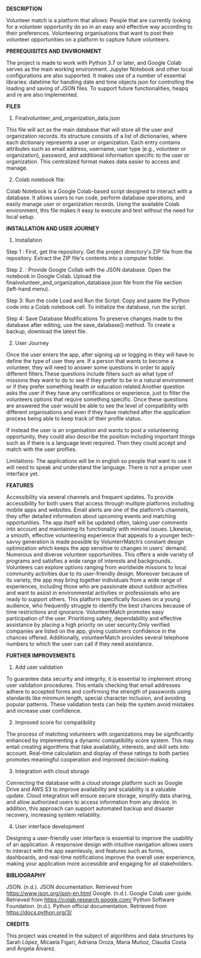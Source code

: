**DESCRIPTION**

Volunteer match is a platform that allows:
People that are currently looking for a volunteer opportunity do so in an easy and effective way according to their preferences.
Volunteering organisations that want to post their volunteer opportunities on a platform to capture future volunteers.

**PREREQUISITES AND ENVIRONMENT**

The project is made to work with Python 3.7 or later, and Google Colab serves as the main working environment. Jupyter Notebook and other local configurations are also supported. It makes use of a number of essential libraries:
datetime for handling date and time objects
json for controlling the loading and saving of JSON files. 
To support future functionalities, heapq and re are also implemented.

**FILES**
1. Finalvolunteer_and_organization_data.json

This file will act as the main database that will store all the user and organization records. Its structure consists of a list of dictionaries, where each dictionary represents a user or organization. Each entry contains attributes such as email address, username, user type (e.g., volunteer or organization), password, and additional information specific to the user or organization. This centralized format makes data easier to access and manage.

2. Colab notebook file: 

Colab Notebook is a Google Colab-based script designed to interact with a database. It allows users to run code, perform database operations, and easily manage user or organization records. Using the available Colab environment, this file makes it easy to execute and test without the need for local setup.

**INSTALLATION AND USER JOURNEY**

1. Installation

Step 1 : First, get the repository.
Get the project directory's ZIP file from the repository.
Extract the ZIP file's contents into a computer folder.

Step 2. : Provide Google Collab with the JSON database.
Open the notebook in Google Colab.
Upload the finalvolunteer_and_organization_database.json file from the file section (left-hand menu).

Step 3: Run the code
Load and Run the Script: Copy and paste the Python code into a Colab notebook cell.
To initialize the database, run the script.
 
Step 4: Save Database Modifications
 To preserve changes made to the database after editing, use the save_database() method.
 To create a backup, download the latest file.


2. User Journey
   
Once the user enters the app, after signing up or logging in they will have to define the type of user they are. If a person that wants to become a volunteer, they will need to answer some questions in order to apply different filters.These questions include filters such as what type of missions they want to do to see if they prefer to be in a natural environment or if they prefer something health or education related.Another question asks the user if they have any certifications or experience, just to filter the volunteers options that require something specific. Once these questions are answered the user would be able to see the level of compatibility with different organisations and even if they have matched after the application process being able to keep track of their profile status.

If instead the user is an organisation and wants to post a volunteering opportunity, they could also describe the position including important things such as if there is a language level required. Then they could accept and match with the user profiles.

Limitations:
The applications will be in english so people that want to use it will need to speak and understand the language.
There is not a proper user interface yet.


**FEATURES**

Accessibility via several channels and frequent updates. To provide accessibility for both users that access through multiple platforms including mobile apps and websites. Email alerts are one of the platform’s channels, they offer detailed information about upcoming events and matching opportunities. The app itself will be updated often, taking user comments into account and maintaining its functionality with minimal issues. Likewise, a smooth, effective volunteering experience that appeals to a younger tech-savvy generation is made possible by VolunterrMatch’s constant design optimization which keeps the app sensitive to changes in users’ demand. 
Numerous and diverse volunteer opportunities. This offers a wide variety of programs and satisfies a wide range of interests and backgrounds. Volunteers can explore options ranging from worldwide missions to local community activities due to its user-friendly design. Moreover because of its variety, the app may bring together individuals from a wide range of experiences, including those who are passionate about outdoor activities and want to assist in environmental activities or professionals who are ready to support others. This platform specifically focuses  on a young audience, who frequently struggle to identify the best chances because of time restrictions and ignorance. VolunteerMatch promotes easy participation of the user.
Prioritising safety, dependability and effective assistance by placing a high priority on user security.Only verified companies are listed on the app, giving customers confidence in the chances offered. Additionally, volunteerMatch provides several telephone numbers to which the user can call if they need assistance. 


**FURTHER IMPROVEMENTS**

1. Add user validation
 
To guarantee data security and integrity, it is essential to implement strong user validation procedures. This entails checking that email addresses adhere to accepted forms and confirming the strength of passwords using standards like minimum length, special character inclusion, and avoiding popular patterns. These validation tests can help the system avoid mistakes and increase user confidence.

2. Improved score for compatibility 

The process of matching volunteers with organizations may be significantly enhanced by implementing a dynamic compatibility score system. This may entail creating algorithms that take availability, interests, and skill sets into account. Real-time calculation and display of these ratings to both parties promotes meaningful cooperation and improved decision-making.

3. Integration with cloud storage 

Connecting the database with a cloud storage platform such as Google Drive and AWS S3 to improve availability and scalability is a valuable update. Cloud integration will ensure secure storage, simplify data sharing, and allow authorized users to access information from any device. In addition, this approach can support automated backup and disaster recovery, increasing system reliability.

4. User interface development 
	
Designing a user-friendly user interface is essential to improve the usability of an application. A responsive design with intuitive navigation allows users to interact with the app seamlessly, and features such as forms, dashboards, and real-time notifications improve the overall user experience, making your application more accessible and engaging for all stakeholders.

**BIBLIOGRAPHY**

JSON. (n.d.). JSON documentation. Retrieved from https://www.json.org/json-en.html
Google. (n.d.). Google Colab user guide. Retrieved from https://colab.research.google.com/
Python Software Foundation. (n.d.). Python official documentation. Retrieved from https://docs.python.org/3/

**CREDITS**

This project was created in the subject of algorithms and data structures by Sarah López, Micaela Figari, Adriana Oroza, María Muñoz, Claudia Costa and Ángela Álvarez. 

